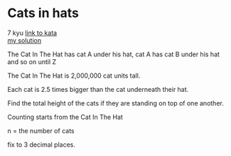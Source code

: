 # Cats in hats
7 kyu
[link to kata](https://www.codewars.com/kata/57b5907920b104772c00002a/train/javascript)
<br>
[my solution](./kata.js)

The Cat In The Hat has cat A under his hat, cat A has cat B under his hat and so on until Z

The Cat In The Hat is 2,000,000 cat units tall.

Each cat is 2.5 times bigger than the cat underneath their hat.

Find the total height of the cats if they are standing on top of one another.

Counting starts from the Cat In The Hat

n = the number of cats

fix to 3 decimal places.